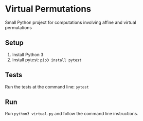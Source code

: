 # Virtual Permutations

Small Python project for computations involving affine and virtual permutations

## Setup
1. Install Python 3
1. Install pytest: `pip3 install pytest`

## Tests
Run the tests at the command line: `pytest`

## Run
Run `python3 virtual.py` and follow the command line instructions.
